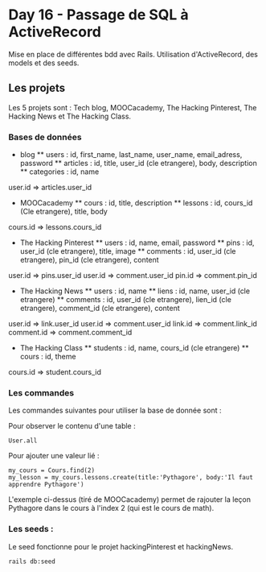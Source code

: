 # Day 16 - Passage de SQL à ActiveRecord

Mise en place de différentes bdd avec Rails. Utilisation d'ActiveRecord, des models et des seeds.

## Les projets

Les 5 projets sont : Tech blog, MOOCacademy, The Hacking Pinterest, The Hacking News et The Hacking Class.

### Bases de données

* blog
** users : id, first_name, last_name, user_name, email_adress, password
** articles : id, title, user_id (cle etrangere), body, description
** categories : id, name

user.id => articles.user_id

* MOOCacademy
** cours : id, title, description
** lessons : id, cours_id (Cle etrangere), title, body

cours.id => lessons.cours_id

* The Hacking Pinterest
** users : id, name, email, password
** pins : id, user_id (cle etrangere), title, image
** comments : id, user_id (cle etrangere), pin_id (cle etrangere), content

user.id => pins.user_id
user.id => comment.user_id
pin.id => comment.pin_id

* The Hacking News
** users : id, name 
** liens : id, name, user_id (cle etrangere)
** comments : id, user_id (cle etrangere), lien_id (cle etrangere), comment_id (cle etrangere), content

user.id => link.user_id
user.id => comment.user_id
link.id => comment.link_id
comment.id => comment.comment_id

* The Hacking Class
** students : id, name, cours_id (cle etrangere)
** cours : id, theme

cours.id => student.cours_id

### Les commandes

Les commandes suivantes pour utiliser la base de donnée sont :

Pour observer le contenu d'une table :

```
User.all
```
Pour ajouter une valeur lié :

```
my_cours = Cours.find(2)
my_lesson = my_cours.lessons.create(title:'Pythagore', body:'Il faut apprendre Pythagore')
```
L'exemple ci-dessus (tiré de MOOCacademy) permet de rajouter la leçon Pythagore dans le cours à l'index 2 (qui est le cours de math).

### Les seeds :

Le seed fonctionne pour le projet hackingPinterest et hackingNews.

```
rails db:seed
```
